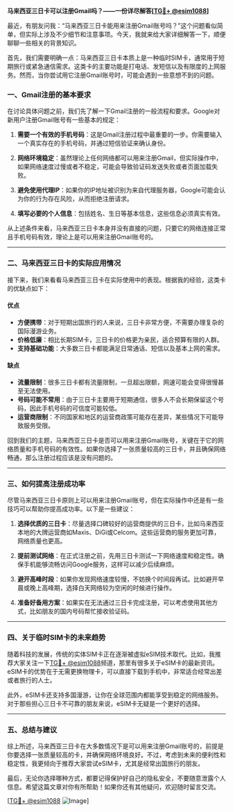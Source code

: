 **马来西亚三日卡可以注册Gmail吗？——一份详尽解答[[TG💪+ @esim1088](https://t.me/s/esim1088)]**

最近，有朋友问我：“马来西亚三日卡能用来注册Gmail账号吗？”这个问题看似简单，但实际上涉及不少细节和注意事项。今天，我就来给大家详细解答一下，顺便聊聊一些相关的背景知识。

首先，我们需要明确一点：马来西亚三日卡本质上是一种临时SIM卡，通常用于短期旅行或紧急通信需求。这类卡的主要功能是打电话、发短信以及有限度的上网服务。然而，当你尝试用它注册Gmail账号时，可能会遇到一些意想不到的问题。

### **一、Gmail注册的基本要求**

在讨论具体问题之前，我们先了解一下Gmail注册的一般流程和要求。Google对新用户注册Gmail账号有一些基本的规定：

1. **需要一个有效的手机号码**：这是Gmail注册过程中最重要的一步。你需要输入一个真实存在的手机号码，并通过短信验证来确认身份。
   
2. **网络环境稳定**：虽然理论上任何网络都可以用来注册Gmail，但实际操作中，如果网络速度过慢或者不稳定，可能会导致验证码发送失败或者页面加载失败。

3. **避免使用代理IP**：如果你的IP地址被识别为来自代理服务器，Google可能会认为你的行为存在风险，从而拒绝注册请求。

4. **填写必要的个人信息**：包括姓名、生日等基本信息，这些信息必须真实有效。

从上述条件来看，马来西亚三日卡本身并没有直接的问题，只要它的网络连接正常且手机号码有效，理论上是可以用来注册Gmail账号的。

---

### **二、马来西亚三日卡的实际应用情况**

接下来，我们来看看马来西亚三日卡在实际使用中的表现。根据我的经验，这类卡的优缺点如下：

#### **优点**
- **方便携带**：对于短期出国旅行的人来说，三日卡非常方便，不需要办理复杂的国际漫游业务。
- **价格低廉**：相比长期SIM卡，三日卡的价格更为亲民，适合预算有限的人群。
- **支持基础功能**：大多数三日卡都能满足日常通话、短信以及基本上网的需求。

#### **缺点**
- **流量限制**：很多三日卡都有流量限制，一旦超出限额，网速可能会变得很慢甚至无法使用。
- **号码可能不常用**：由于三日卡主要用于短期通信，很多人不会长期保留这个号码，因此手机号码的可信度可能较低。
- **运营商限制**：不同国家和地区的运营商政策可能存在差异，某些情况下可能导致服务受限。

回到我们的主题，马来西亚三日卡是否可以用来注册Gmail账号，关键在于它的网络质量和手机号码的有效性。如果你选择了一张质量较高的三日卡，并且确保网络畅通，那么注册过程应该是没有问题的。

---

### **三、如何提高注册成功率**

尽管马来西亚三日卡原则上可以用来注册Gmail账号，但在实际操作中还是有一些技巧可以帮助你提高成功率。以下是一些建议：

1. **选择优质的三日卡**：尽量选择口碑较好的运营商提供的三日卡，比如马来西亚本地的大牌运营商如Maxis、DiGi或Celcom。这些运营商的服务更加可靠，网络质量也更高。

2. **提前测试网络**：在正式注册之前，先用三日卡测试一下网络速度和稳定性。确保手机能够流畅访问Google服务，这样可以减少后续麻烦。

3. **避开高峰时段**：如果你发现网络速度较慢，不妨换个时间段再试。比如避开早晨或晚上高峰期，选择白天网络较为空闲的时候进行操作。

4. **准备好备用方案**：如果实在无法通过三日卡完成注册，可以考虑使用其他方式，比如朋友的国内号码帮忙接收验证码。

---

### **四、关于临时SIM卡的未来趋势**

随着科技的发展，传统的实体SIM卡正在逐渐被虚拟eSIM技术取代。比如，我推荐大家关注一下[TG💪+ @esim1088](https://t.me/s/esim1088)频道，那里有很多关于eSIM卡的最新资讯。eSIM卡的优势在于无需更换物理卡，可以直接下载到手机中，非常适合经常出差或者旅行的人士。

此外，eSIM卡还支持多国漫游，让你在全球范围内都能享受到稳定的网络服务。对于那些担心三日卡不可靠的朋友来说，eSIM卡无疑是一个更好的选择。

---

### **五、总结与建议**

综上所述，马来西亚三日卡在大多数情况下是可以用来注册Gmail账号的，前提是你要选择一张质量较高的卡，并确保网络环境良好。不过，考虑到未来的便利性和稳定性，我更倾向于推荐大家尝试eSIM卡，尤其是经常出国旅行的朋友。

最后，无论你选择哪种方式，都要记得保护好自己的隐私安全，不要随意泄露个人信息。希望这篇文章对你有所帮助！如果你还有其他疑问，欢迎随时留言交流。

[[TG💪+ @esim1088](https://t.me/s/esim1088) ![Image](https://i.postimg.cc/4NQfJmqS/Snipaste-2025-05-13-00-14-12.png)]